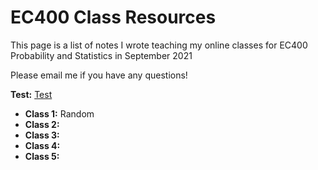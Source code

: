 # EC400 Class Resources

This page is a list of notes I wrote teaching my online classes for EC400 Probability and Statistics in September 2021

Please email me if you have any questions!

**Test:** [Test](Test.pdf)

* **Class 1:** Random
* **Class 2:**
* **Class 3:**
* **Class 4:**
* **Class 5:**
